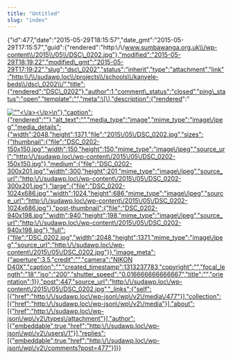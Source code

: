 ```yaml
---
title: "Untitled"
slug: "index"
---
```


{"id":477,"date":"2015-05-29T18:15:57","date\_gmt":"2015-05-29T17:15:57","guid":{"rendered":"http:\\/\\/www.sumbawanga.org.uk\\/wp-content\\/2015\\/05\\/DSC\_0202.jpg"},"modified":"2015-05-29T18:19:22","modified\_gmt":"2015-05-29T17:19:22","slug":"dsc\_0202","status":"inherit","type":"attachment","link":"http:\\/\\/sudawp.loc\\/projects\\/schools\\/kanyele-beds\\/dsc\_0202\\/","title":{"rendered":"DSC\_0202"},"author":1,"comment\_status":"closed","ping\_status":"open","template":"","meta":\[\],"description":{"rendered":"

[![\"\"](\"http:\/\/sudawp.loc\/wp-content\/2015\/05\/DSC_0202-300x201.jpg\")<\\/a><\\/p>\\n"},"caption":{"rendered":""},"alt\_text":"","media\_type":"image","mime\_type":"image\\/jpeg","media\_details":{"width":2048,"height":1371,"file":"2015\\/05\\/DSC\_0202.jpg","sizes":{"thumbnail":{"file":"DSC\_0202-150x150.jpg","width":150,"height":150,"mime\_type":"image\\/jpeg","source\_url":"http:\\/\\/sudawp.loc\\/wp-content\\/2015\\/05\\/DSC\_0202-150x150.jpg"},"medium":{"file":"DSC\_0202-300x201.jpg","width":300,"height":201,"mime\_type":"image\\/jpeg","source\_url":"http:\\/\\/sudawp.loc\\/wp-content\\/2015\\/05\\/DSC\_0202-300x201.jpg"},"large":{"file":"DSC\_0202-1024x686.jpg","width":1024,"height":686,"mime\_type":"image\\/jpeg","source\_url":"http:\\/\\/sudawp.loc\\/wp-content\\/2015\\/05\\/DSC\_0202-1024x686.jpg"},"post-thumbnail":{"file":"DSC\_0202-940x198.jpg","width":940,"height":198,"mime\_type":"image\\/jpeg","source\_url":"http:\\/\\/sudawp.loc\\/wp-content\\/2015\\/05\\/DSC\_0202-940x198.jpg"},"full":{"file":"DSC\_0202.jpg","width":2048,"height":1371,"mime\_type":"image\\/jpeg","source\_url":"http:\\/\\/sudawp.loc\\/wp-content\\/2015\\/05\\/DSC\_0202.jpg"}},"image\_meta":{"aperture":3.5,"credit":"","camera":"NIKON D40X","caption":"","created\_timestamp":1313237783,"copyright":"","focal\_length":"18","iso":"200","shutter\_speed":"0.016666666666667","title":"","orientation":1}},"post":447,"source\_url":"http:\\/\\/sudawp.loc\\/wp-content\\/2015\\/05\\/DSC\_0202.jpg","\_links":{"self":\[{"href":"http:\\/\\/sudawp.loc\\/wp-json\\/wp\\/v2\\/media\\/477"}\],"collection":\[{"href":"http:\\/\\/sudawp.loc\\/wp-json\\/wp\\/v2\\/media"}\],"about":\[{"href":"http:\\/\\/sudawp.loc\\/wp-json\\/wp\\/v2\\/types\\/attachment"}\],"author":\[{"embeddable":true,"href":"http:\\/\\/sudawp.loc\\/wp-json\\/wp\\/v2\\/users\\/1"}\],"replies":\[{"embeddable":true,"href":"http:\\/\\/sudawp.loc\\/wp-json\\/wp\\/v2\\/comments?post=477"}\]}}](http:\/\/sudawp.loc\/wp-content\/2015\/05\/DSC_0202.jpg)